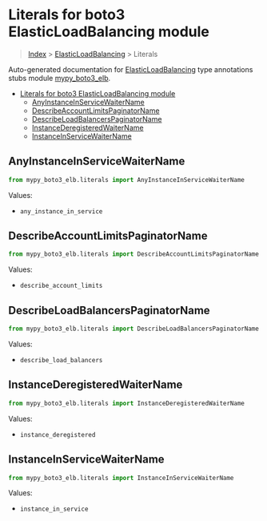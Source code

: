 # Literals for boto3 ElasticLoadBalancing module

> [Index](../README.md) > [ElasticLoadBalancing](./README.md) > Literals

Auto-generated documentation for [ElasticLoadBalancing](https://boto3.amazonaws.com/v1/documentation/api/latest/reference/services/elb.html#ElasticLoadBalancing)
type annotations stubs module [mypy_boto3_elb](https://pypi.org/project/mypy-boto3-elb/).

- [Literals for boto3 ElasticLoadBalancing module](#literals-for-boto3-elasticloadbalancing-module)
  - [AnyInstanceInServiceWaiterName](#anyinstanceinservicewaitername)
  - [DescribeAccountLimitsPaginatorName](#describeaccountlimitspaginatorname)
  - [DescribeLoadBalancersPaginatorName](#describeloadbalancerspaginatorname)
  - [InstanceDeregisteredWaiterName](#instancederegisteredwaitername)
  - [InstanceInServiceWaiterName](#instanceinservicewaitername)

## AnyInstanceInServiceWaiterName

```python
from mypy_boto3_elb.literals import AnyInstanceInServiceWaiterName
```

Values:

- `any_instance_in_service`

## DescribeAccountLimitsPaginatorName

```python
from mypy_boto3_elb.literals import DescribeAccountLimitsPaginatorName
```

Values:

- `describe_account_limits`

## DescribeLoadBalancersPaginatorName

```python
from mypy_boto3_elb.literals import DescribeLoadBalancersPaginatorName
```

Values:

- `describe_load_balancers`

## InstanceDeregisteredWaiterName

```python
from mypy_boto3_elb.literals import InstanceDeregisteredWaiterName
```

Values:

- `instance_deregistered`

## InstanceInServiceWaiterName

```python
from mypy_boto3_elb.literals import InstanceInServiceWaiterName
```

Values:

- `instance_in_service`
